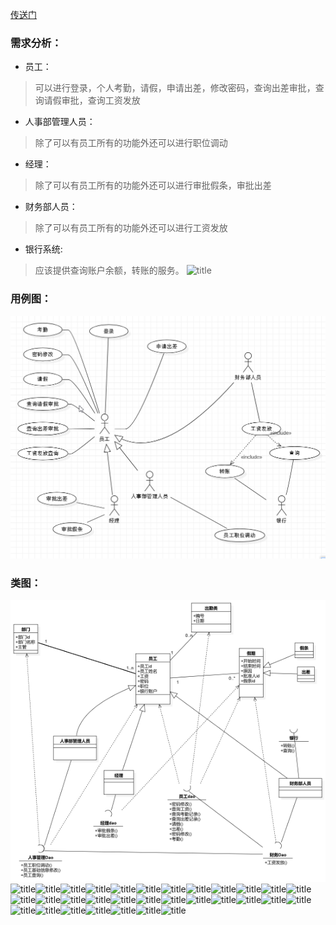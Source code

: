 [传送门](https://github.com/WhyWhatHow/Software/blob/master/UML/UseCase%26%26Class.md)
### 需求分析：

- 员工：
> 可以进行登录，个人考勤，请假，申请出差，修改密码，查询出差审批，查询请假审批，查询工资发放
- 人事部管理人员：
> 除了可以有员工所有的功能外还可以进行职位调动
- 经理：
> 除了可以有员工所有的功能外还可以进行审批假条，审批出差
- 财务部人员：
> 除了可以有员工所有的功能外还可以进行工资发放
- 银行系统:
> 应该提供查询账户余额，转账的服务。
![title](https://raw.githubusercontent.com/WhyWhatHow/Images/master/gitnote/2019/05/30/usecase-1559213120137.png?token=AH52T6QXMBT67VEHRZJDTVS4562H4)
### 用例图：
![title](../.local/static/2019/4/4/usecase.1559203046166.png)

### 类图：
![title](../.local/static/2019/4/4/class.1559203060440.png)![title](https://raw.githubusercontent.com/WhyWhatHow/Images/master/gitnote/2019/06/06/21264-1559830677924.jpg?token=AH52T6QVSABAIAC2FLN5YBC47EQOM)![title](https://raw.githubusercontent.com/WhyWhatHow/Images/master/gitnote/2019/06/06/779548%20(1)-1559830850504.jpg?token=AH52T6RPBDSSQB35XT4BLQS47EQYI)![title](https://raw.githubusercontent.com/WhyWhatHow/Images/master/gitnote/2019/06/06/780702-1559830855606.jpg?token=AH52T6RJQ2MT7FUI3GS572247EQZE)![title](https://raw.githubusercontent.com/WhyWhatHow/Images/master/gitnote/2019/06/06/787626-1559830869082.jpg?token=AH52T6S73GPN6Y2Z7AQO2EK47EQZS)![title](https://raw.githubusercontent.com/WhyWhatHow/Images/master/gitnote/2019/06/06/788980-1559830875812.jpg?token=AH52T6SEEUYHQNTU6AEKKMC47EQ2E)![title](https://raw.githubusercontent.com/WhyWhatHow/Images/master/gitnote/2019/06/06/790494-1559830925469.jpg?token=AH52T6UB7EOWUG6KCME6KOS47EQ5G)![title](https://raw.githubusercontent.com/WhyWhatHow/Images/master/gitnote/2019/06/06/791340-1559830933835.png?token=AH52T6QLRNJCMYBLEITMOGS47EQ7E)![title](https://raw.githubusercontent.com/WhyWhatHow/Images/master/gitnote/2019/06/06/792474-1559830964924.jpg?token=AH52T6WXWVLFNDMREFSXZ5247EQ7M)![title](https://raw.githubusercontent.com/WhyWhatHow/Images/master/gitnote/2019/06/06/794019-1559830968908.jpg?token=AH52T6SOOBONQU73FOQGS5C47ERAA)![title](https://raw.githubusercontent.com/WhyWhatHow/Images/master/gitnote/2019/06/06/phoneBackgroundPicture__1-1559830982461.jpg?token=AH52T6SGRTLANKFZ5K754HS47ERAK)![title](https://raw.githubusercontent.com/WhyWhatHow/Images/master/gitnote/2019/06/06/phoneBackgroundPicture__2-1559830984704.jpeg?token=AH52T6VH35ZEFKELSHA4T3C47ERAS)![title](https://raw.githubusercontent.com/WhyWhatHow/Images/master/gitnote/2019/06/06/phoneBackgroundPicture__4-1559830987915.jpg?token=AH52T6V3X52VL5D3VIR7RW247ERAW)![title](https://raw.githubusercontent.com/WhyWhatHow/Images/master/gitnote/2019/06/06/phoneBackgroundPicture__8-1559830990324.jpg?token=AH52T6QTCENMHJYJVT76HUC47ERA2)![title](https://raw.githubusercontent.com/WhyWhatHow/Images/master/gitnote/2019/06/06/phoneBackgroundPicture__9-1559830992589.jpg?token=AH52T6WSTMXT4D2L7DFQFJS47ERBA)![title](https://raw.githubusercontent.com/WhyWhatHow/Images/master/gitnote/2019/06/06/phoneBackgroundPicture__10-1559830995431.jpg?token=AH52T6WCPYYQK7XGDRLV6U247ERBG)![title](https://raw.githubusercontent.com/WhyWhatHow/Images/master/gitnote/2019/06/06/phoneBackgroundPicture__11-1559830998189.jpg?token=AH52T6V2V2IREEWSAVUEX5247ERBK)![title](https://raw.githubusercontent.com/WhyWhatHow/Images/master/gitnote/2019/06/06/21264-1559831000705.jpg?token=AH52T6UXTXH7CJHLPHF4Q6247ERDU)![title](https://raw.githubusercontent.com/WhyWhatHow/Images/master/gitnote/2019/06/06/76917-1559831037563.jpg?token=AH52T6WRN7YALKP3CUKA3HK47ERDY)![title](https://raw.githubusercontent.com/WhyWhatHow/Images/master/gitnote/2019/06/06/373412-1559831040698.jpg?token=AH52T6VWITX2PVMRNF5JZN247EREC)![title](https://raw.githubusercontent.com/WhyWhatHow/Images/master/gitnote/2019/06/06/412613-1559831043921.jpg?token=AH52T6XXH75LQPK5UDD37JK47EREG)![title](https://raw.githubusercontent.com/WhyWhatHow/Images/master/gitnote/2019/06/06/412678-1559831046719.jpg?token=AH52T6R6FVKL7WVUI32HE3S47EREO)![title](https://raw.githubusercontent.com/WhyWhatHow/Images/master/gitnote/2019/06/06/465765-1559831050077.jpg?token=AH52T6R5VWP3KRXLWPS3VBS47ERFE)![title](https://raw.githubusercontent.com/WhyWhatHow/Images/master/gitnote/2019/06/06/551624-1559831061324.jpg?token=AH52T6UIGGTY7M7POGWYJC247ERFU)![title](https://raw.githubusercontent.com/WhyWhatHow/Images/master/gitnote/2019/06/06/594893-1559831069472.jpg?token=AH52T6QREPUYLQ6SOWAINOS47ERF6)![title](https://raw.githubusercontent.com/WhyWhatHow/Images/master/gitnote/2019/06/06/688095-1559831075035.jpg?token=AH52T6WYA2BEFZ6YP2NSUGC47ERGQ)![title](https://raw.githubusercontent.com/WhyWhatHow/Images/master/gitnote/2019/06/06/735069-1559831083711.jpg?token=AH52T6T2TWQGYFICEKBLSBK47ERGY)![title](https://raw.githubusercontent.com/WhyWhatHow/Images/master/gitnote/2019/06/06/746562-1559831086974.png?token=AH52T6RLABVKQBXRQHUBC2247ERHE)![title](https://raw.githubusercontent.com/WhyWhatHow/Images/master/gitnote/2019/06/06/753007-1559831093548.jpg?token=AH52T6U7IE36JC5ZGWM2NC247ERHS)![title](https://raw.githubusercontent.com/WhyWhatHow/Images/master/gitnote/2019/06/06/766193-1559831100513.jpg?token=AH52T6ULZVHSSIZ2XBF57RS47ERIC)![title](https://raw.githubusercontent.com/WhyWhatHow/Images/master/gitnote/2019/06/06/771954-1559831108265.jpg?token=AH52T6XWCA25QVKJIWATNYK47ERJE)![title](https://raw.githubusercontent.com/WhyWhatHow/Images/master/gitnote/2019/06/06/773330-1559831125294.jpg?token=AH52T6R7FGWHTI2BJK3BBEK47ERJS)